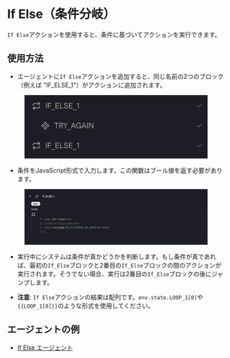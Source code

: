 # If Else（条件分岐）

`If Else`アクションを使用すると、条件に基づいてアクションを実行できます。

## 使用方法

* エージェントに`If Else`アクションを追加すると、同じ名前の2つのブロック（例えば "IF_ELSE_1"）がアクションに追加されます。

<figure><img src="../../../../images/if.png"></figure>

* 条件をJavaScript形式で入力します。この関数はブール値を返す必要があります。

<figure><img src="../../../../images/if-2.png"></figure>

* 実行中にシステムは条件が真かどうかを判断します。もし条件が真であれば、最初の`If_Else`ブロックと2番目の`If_Else`ブロックの間のアクションが実行されます。そうでない場合、実行は2番目の`If_Else`ブロックの後にジャンプします。

* **注意**: `If Else`アクションの結果は配列です。`env.state.LOOP_1[0]`や`{{LOOP_1[0]}}`のような形式を使用してください。

## エージェントの例

* [If Else エージェント](https://rebyte.ai/p/21b2295005587a5375d8/callable/f6f55d6029c8a0aedd53/editor)